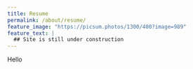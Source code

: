 ```yaml
---
title: Resume
permalink: /about/resume/
feature_image: "https://picsum.photos/1300/400?image=989"
feature_text: |
  ## Site is still under construction 
---
```

Hello

